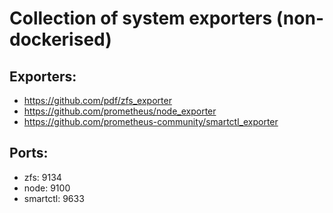 # Collection of system exporters (non-dockerised)

## Exporters:
* https://github.com/pdf/zfs_exporter
* https://github.com/prometheus/node_exporter
* https://github.com/prometheus-community/smartctl_exporter

## Ports:

* zfs: 9134
* node: 9100
* smartctl: 9633
